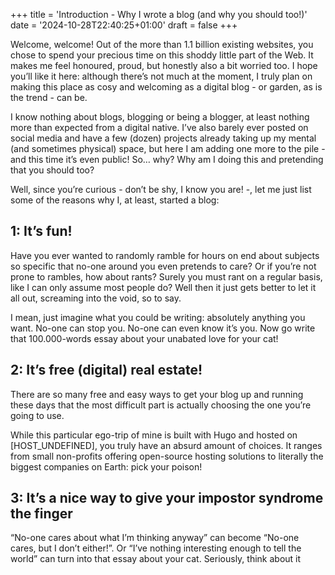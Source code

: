 +++
title = 'Introduction - Why I wrote a blog (and why you should too!)'
date = '2024-10-28T22:40:25+01:00'
draft = false
+++

Welcome, welcome! Out of the more than 1.1 billion existing websites, you chose to spend your precious time on this shoddy little part of the Web. It makes me feel honoured, proud, but honestly also a bit worried too. I hope you’ll like it here: although there’s not much at the moment, I truly plan on making this place as cosy and welcoming as a digital blog - or garden, as is the trend - can be.

I know nothing about blogs, blogging or being a blogger, at least nothing more than expected from a digital native. I’ve also barely ever posted on social media and have a few (dozen) projects already taking up my mental (and sometimes physical) space, but here I am adding one more to the pile - and this time it’s even public! So… why? Why am I doing this and pretending that you should too?

Well, since you’re curious - don’t be shy, I know you are! -, let me just list some of the reasons why I, at least, started a blog:

## 1: It’s fun!

Have you ever wanted to randomly ramble for hours on end about subjects so specific that no-one around you even pretends to care? Or if you’re not prone to rambles, how about rants? Surely you must rant on a regular basis, like I can only assume most people do? Well then it just gets better to let it all out, screaming into the void, so to say.

I mean, just imagine what you could be writing: absolutely anything you want. No-one can stop you. No-one can even know it’s you. Now go write that 100.000-words essay about your unabated love for your cat! 

## 2: It’s free (digital) real estate!

There are so many free and easy ways to get your blog up and running these days that the most difficult part is actually choosing the one you’re going to use.

While this particular ego-trip of mine is built with Hugo and hosted on [HOST_UNDEFINED], you truly have an absurd amount of choices. It ranges from small non-profits offering open-source hosting solutions to literally the biggest companies on Earth: pick your poison!

## 3: It’s a nice way to give your impostor syndrome the finger

“No-one cares about what I’m thinking anyway” can become “No-one cares, but I don’t either!”. Or “I’ve nothing interesting enough to tell the world” can turn into that essay about your cat. Seriously, think about it